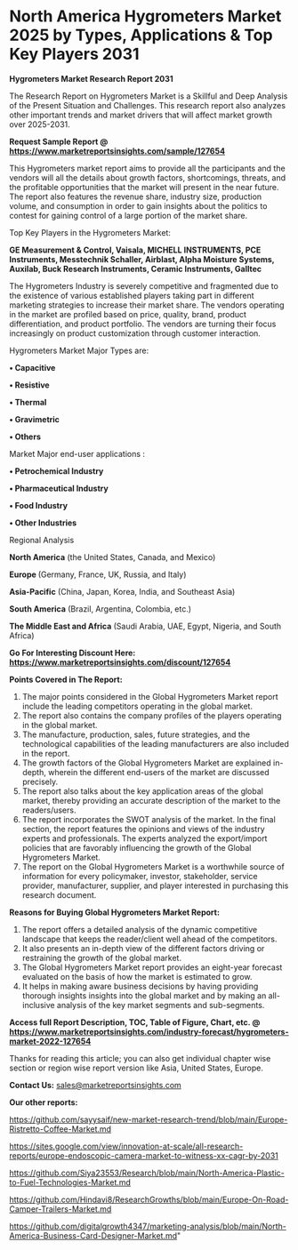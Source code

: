 # North America Hygrometers Market 2025 by Types, Applications & Top Key Players 2031

<strong>Hygrometers Market Research Report 2031</strong>

The Research Report on Hygrometers Market is a Skillful and Deep Analysis of the Present Situation and Challenges. This research report also analyzes other important trends and market drivers that will affect market growth over 2025-2031.

<strong>Request Sample Report @ <a href=https://www.marketreportsinsights.com/sample/127654>https://www.marketreportsinsights.com/sample/127654</a></strong>

This Hygrometers market report aims to provide all the participants and the vendors will all the details about growth factors, shortcomings, threats, and the profitable opportunities that the market will present in the near future. The report also features the revenue share, industry size, production volume, and consumption in order to gain insights about the politics to contest for gaining control of a large portion of the market share.

Top Key Players in the Hygrometers Market:

<strong>GE Measurement & Control, Vaisala, MICHELL INSTRUMENTS, PCE Instruments, Messtechnik Schaller, Airblast, Alpha Moisture Systems, Auxilab, Buck Research Instruments, Ceramic Instruments, Galltec</strong>

The Hygrometers Industry is severely competitive and fragmented due to the existence of various established players taking part in different marketing strategies to increase their market share. The vendors operating in the market are profiled based on price, quality, brand, product differentiation, and product portfolio. The vendors are turning their focus increasingly on product customization through customer interaction.

Hygrometers Market Major Types are:

<strong>• Capacitive

• Resistive

• Thermal

• Gravimetric

• Others</strong>

Market Major end-user applications :

<strong>• Petrochemical Industry

• Pharmaceutical Industry

• Food Industry

• Other Industries</strong>

Regional Analysis

</u><strong><b>North America</b></strong> (the United States, Canada, and Mexico)

<strong><b>Europe </b></strong>(Germany, France, UK, Russia, and Italy)

<strong><b>Asia-Pacific</b></strong> (China, Japan, Korea, India, and Southeast Asia)

<strong><b>South America</b></strong> (Brazil, Argentina, Colombia, etc.)

<strong><b>The Middle East and Africa</b></strong> (Saudi Arabia, UAE, Egypt, Nigeria, and South Africa)

<strong>Go For Interesting Discount Here: <a href=https://www.marketreportsinsights.com/discount/127654>https://www.marketreportsinsights.com/discount/127654</a></strong>

<strong>Points Covered in The Report:</strong>
<ol>
  <li>The major points considered in the Global Hygrometers Market report include the leading competitors operating in the global market.</li>
  <li>The report also contains the company profiles of the players operating in the global market.</li>
  <li>The manufacture, production, sales, future strategies, and the technological capabilities of the leading manufacturers are also included in the report.</li>
  <li>The growth factors of the Global Hygrometers Market are explained in-depth, wherein the different end-users of the market are discussed precisely.</li>
  <li>The report also talks about the key application areas of the global market, thereby providing an accurate description of the market to the readers/users.</li>
  <li>The report incorporates the SWOT analysis of the market. In the final section, the report features the opinions and views of the industry experts and professionals. The experts analyzed the export/import policies that are favorably influencing the growth of the Global Hygrometers Market.</li>
  <li>The report on the Global Hygrometers Market is a worthwhile source of information for every policymaker, investor, stakeholder, service provider, manufacturer, supplier, and player interested in purchasing this research document.</li>
</ol>
<strong>Reasons for Buying Global Hygrometers Market Report:</strong>

<ol>
  <li>The report offers a detailed analysis of the dynamic competitive landscape that keeps the reader/client well ahead of the competitors.</li>
  <li>It also presents an in-depth view of the different factors driving or restraining the growth of the global market.</li>
  <li>The Global Hygrometers Market report provides an eight-year forecast evaluated on the basis of how the market is estimated to grow.</li>
  <li>It helps in making aware business decisions by having providing thorough insights insights into the global market and by making an all-inclusive analysis of the key market segments and sub-segments.</li>
</ol>
<strong>Access full Report Description, TOC, Table of Figure, Chart, etc. @ <a href=https://www.marketreportsinsights.com/industry-forecast/hygrometers-market-2022-127654>https://www.marketreportsinsights.com/industry-forecast/hygrometers-market-2022-127654</a></strong>


Thanks for reading this article; you can also get individual chapter wise section or region wise report version like Asia, United States, Europe.

<strong>Contact Us:</strong>
sales@marketreportsinsights.com

<strong>Our other reports:</strong>

<a href=https://github.com/sayysaif/new-market-research-trend/blob/main/Europe-Ristretto-Coffee-Market.md>https://github.com/sayysaif/new-market-research-trend/blob/main/Europe-Ristretto-Coffee-Market.md</a>

<a href=https://sites.google.com/view/innovation-at-scale/all-research-reports/europe-endoscopic-camera-market-to-witness-xx-cagr-by-2031>https://sites.google.com/view/innovation-at-scale/all-research-reports/europe-endoscopic-camera-market-to-witness-xx-cagr-by-2031</a>

<a href=https://github.com/Siya23553/Research/blob/main/North-America-Plastic-to-Fuel-Technologies-Market.md>https://github.com/Siya23553/Research/blob/main/North-America-Plastic-to-Fuel-Technologies-Market.md</a>

<a href=https://github.com/Hindavi8/ResearchGrowths/blob/main/Europe-On-Road-Camper-Trailers-Market.md>https://github.com/Hindavi8/ResearchGrowths/blob/main/Europe-On-Road-Camper-Trailers-Market.md</a>

<a href=https://github.com/digitalgrowth4347/marketing-analysis/blob/main/North-America-Business-Card-Designer-Market.md>https://github.com/digitalgrowth4347/marketing-analysis/blob/main/North-America-Business-Card-Designer-Market.md</a>"
